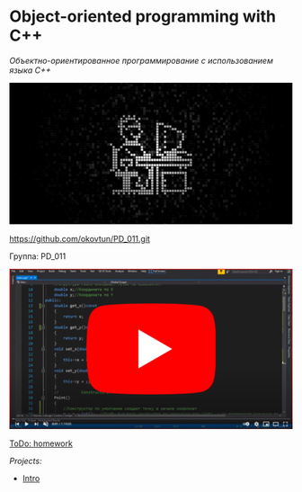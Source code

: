 # Object-oriented programming with C++ #
*Объектно-ориентированное программирование с использованием языка C++*

![logo](/img/logo_1280x640px.png)

<https://github.com/okovtun/PD_011.git>

Группа: PD_011

[![YouTube](/img/YouTube_PL_530x300px.png)](https://www.youtube.com/playlist?list=PLeqyOOqxeiIPInTeBnDUO6ik4Q7bRp2cR "Play list on YouTube")

[ToDo: homework](ToDo.md "ToDo")

*Projects:*
* [Intro](/Intro/Intro/main.cpp)